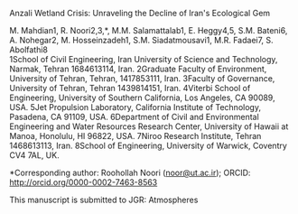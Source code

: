 Anzali Wetland Crisis: Unraveling the Decline of Iran's Ecological Gem 

M. Mahdian1, R. Noori2,3,*, M.M. Salamattalab1, E. Heggy4,5, S.M. Bateni6, A. Nohegar2, M. Hosseinzadeh1, S.M. Siadatmousavi1, M.R. Fadaei7, S. Abolfathi8  
1School of Civil Engineering, Iran University of Science and Technology, Narmak, Tehran 1684613114, Iran.
2Graduate Faculty of Environment, University of Tehran, Tehran, 1417853111, Iran.
3Faculty of Governance, University of Tehran, Tehran 1439814151, Iran.
4Viterbi School of Engineering, University of Southern California, Los Angeles, CA 90089, USA.
5Jet Propulsion Laboratory, California Institute of Technology, Pasadena, CA 91109, USA.
6Department of Civil and Environmental Engineering and Water Resources Research Center, University of Hawaii at Manoa, Honolulu, HI 96822, USA.
7Niroo Research Institute, Tehran 1468613113, Iran.
8School of Engineering, University of Warwick, Coventry CV4 7AL, UK.


*Corresponding author: Roohollah Noori (noor@ut.ac.ir); ORCID: http://orcid.org/0000-0002-7463-8563


This manuscript is submitted to JGR: Atmospheres
